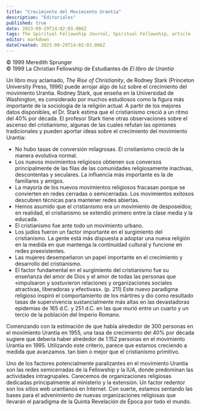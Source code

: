 ```yaml
---
title: "Crecimiento del Movimiento Urantia"
description: "Editoriales"
published: true
date: 2023-09-29T14:02:03.086Z
tags: The Spiritual Fellowship Journal, Spiritual Fellowship, article
editor: markdown
dateCreated: 2023-09-29T14:02:03.086Z
---
```


<p class="v-card v-sheet theme--light grey lighten-3 px-2">© 1999 Meredith Sprunger<br>© 1999 La Christian Fellowship de Estudiantes de <i>El libro de Urantia</i></p>


Un libro muy aclamado, _The Rise of Christianity_, de Rodney Stark (Princeton University Press, 1996) puede arrojar algo de luz sobre el crecimiento del movimiento Urantia. Rodney Stark, que enseña en la Universidad de Washington, es considerado por muchos estudiosos como la figura más importante de la sociología de la religión actual. A partir de los mejores datos disponibles, el Dr. Stark estima que el cristianismo creció a un ritmo del 40% por década. El profesor Stark tiene otras observaciones sobre el ascenso del cristianismo, algunas de las cuales refutan las opiniones tradicionales y pueden aportar ideas sobre el crecimiento del movimiento Urantia:

- No hubo tasas de conversión milagrosas. El cristianismo creció de la manera evolutiva normal.
- Los nuevos movimientos religiosos obtienen sus conversos principalmente de las filas de las comunidades religiosamente inactivas, descontentas y seculares. La influencia más importante es la de familiares y amigos.
- La mayoría de los nuevos movimientos religiosos fracasan porque se convierten en redes cerradas o semicerradas. Los movimientos exitosos descubren técnicas para mantener redes abiertas.
- Hemos asumido que el cristianismo era un movimiento de desposeídos; en realidad, el cristianismo se extendió primero entre la clase media y la educada.
- El cristianismo fue ante todo un movimiento urbano.
- Los judíos fueron un factor importante en el surgimiento del cristianismo. La gente está más dispuesta a adoptar una nueva religión en la medida en que mantenga la continuidad cultural y funcione en redes preexistentes.
- Las mujeres desempeñaron un papel importante en el crecimiento y desarrollo del cristianismo.
- El factor fundamental en el surgimiento del cristianismo fue su enseñanza del amor de Dios y el amor de todas las personas que «impulsaron y sostuvieron relaciones y organizaciones sociales atractivas, liberadoras y efectivas». (p. 211) Este nuevo paradigma religioso inspiró el comportamiento de los mártires y dio como resultado tasas de supervivencia sustancialmente más altas en las devastadoras epidemias de 165 d.C. y 251 d.C. en las que murió entre un cuarto y un tercio de la población del Imperio Romano.

Comenzando con la estimación de que había alrededor de 300 personas en el movimiento Urantia en 1955, una tasa de crecimiento del 40% por década sugiere que debería haber alrededor de 1.152 personas en el movimiento Urantia en 1995. Utilizando este criterio, parece que estamos creciendo a medida que avanzamos. tan bien o mejor que el cristianismo primitivo.

Uno de los factores potencialmente paralizantes en el movimiento Urantia son las redes semicerradas de la Fellowship y la IUA, donde predominan las actividades intragrupales. Carecemos de organizaciones religiosas dedicadas principalmente al ministerio y la extensión. Un factor redentor son los sitios web urantianos en Internet. Con suerte, estamos sentando las bases para el advenimiento de nuevas organizaciones religiosas que llevarán el paradigma de la Quinta Revelación de Época por todo el mundo.



